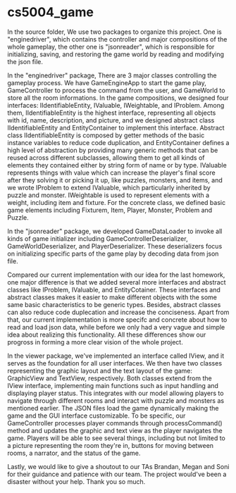 # cs5004_game

In the source folder, We use two packages to organize this project. One is "enginedriver", which contains the controller and major compositions of the whole gameplay, the other one is "jsonreader", which is responsible for initializing, saving, and restoring the game world by reading and modifying the json file.

In the "enginedriver" package, There are 3 major classes controlling the gameplay process. We have GameEngineApp to start the game play, GameController to process the command from the user, and GameWorld to store all the room informations. In the game compositions, we designed four interfaces: IIdentifiableEntity, IValuable, IWeightable, and IProblem. Among them, IIdentifiableEntity is the highest interface, representing all objects with id, name, description, and picture, and we designed abstract class IIdentifiableEntity and EntityContainer to implement this interface. Abstract class IIdentifiableEntity is composed by getter methods of the basic instance variables to reduce code duplication, and EntityContainer defines a high level of abstraction by providing many generic methods that can be reused across different subclasses, allowing them to get all kinds of elements they contained either by string form of name or by type. IValuable represents things with value which can increase the player's final score after they solving it or picking it up, like puzzles, monsters, and items, and we wrote IProblem to extend IValuable, which particularly inherited by puzzle and monster. IWeightable is used to represent elements with a weight, including item and fixture. For the concrete class, we defined basic game elements including Fixturem, Item, Player, Monster, Problem and Puzzle.

In the "jsonreader" package, we developed GameDataLoader to invoke all kinds of game initializer including GameControllerDeserializer, GameWorldDeserializer, and PlayerDeserializer. These deserializers focus on initializing specific parts of the game play by decoding data from json file.

Compared our current implementation with our idea for the last homework, one major difference is that we added several more interfaces and abstract classes like IProblem, IValuable, and EntityCotainer. These interfaces and abstract classes makes it easier to make different objects with the some same basic characteristics to be generic types. Besides, abstract classes can also reduce code duplecation and increase the conciseness. Apart from that, our current implementation is more specifc and concrete about how to read and load json data, while before we only had a very vague and simple idea about realizing this functionality. All these differences show our progross in forming a more clear vision of the whole project.

In the viewer package, we've implemented an interface called IView, and it serves as the foundation for all user interfaces. We then have two classes representing the graphic layout and the text layout of the game: GraphicView and TextView, respectively. Both classes extend from the IView interface, implementing main functions such as input handling and displaying player status. This integrates with our model allowing players to navigate through different rooms and interact with puzzle and monsters as mentioned earlier. The JSON files load the game dynamically making the game and the GUI interface customizable. To be specific, our GameController processes player commands through processCommand() method and updates the graphic and text view as the player navigates the game. Players will be able to see several things, including but not limited to a picture representing the room they're in, buttons for moving between rooms, a narrator, and the status of the game.

Lastly, we would like to give a shoutout to our TAs Brandan, Megan and Soni for their guidance and patience with our team. The project would've been a disaster without your help. Thank you so much.
